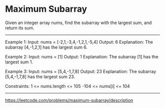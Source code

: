 # Maximum Subarray

Given an integer array nums, find the
subarray
with the largest sum, and return its sum.

---

Example 1:
Input: nums = [-2,1,-3,4,-1,2,1,-5,4]
Output: 6
Explanation: The subarray [4,-1,2,1] has the largest sum 6.

Example 2:
Input: nums = [1]
Output: 1
Explanation: The subarray [1] has the largest sum 1.

Example 3:
Input: nums = [5,4,-1,7,8]
Output: 23
Explanation: The subarray [5,4,-1,7,8] has the largest sum 23.

Constraints:
1 <= nums.length <= 105
-104 <= nums[i] <= 104

---

https://leetcode.com/problems/maximum-subarray/description
